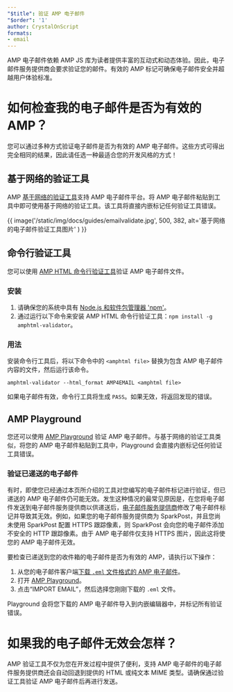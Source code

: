```yaml
---
"$title": 验证 AMP 电子邮件
"$order": '1'
author: CrystalOnScript
formats:
- email
---
```


AMP 电子邮件依赖 AMP JS 库为读者提供丰富的互动式和动态体验。因此，电子邮件服务提供商会要求验证您的邮件。有效的 AMP 标记可确保电子邮件安全并超越用户体验标准。

# 如何检查我的电子邮件是否为有效的 AMP？

您可以通过多种方式验证电子邮件是否为有效的 AMP 电子邮件。这些方式可得出完全相同的结果，因此请任选一种最适合您的开发风格的方式！

## 基于网络的验证工具

AMP [基于网络的验证工具](https://validator.ampproject.org/#htmlFormat=AMP4EMAIL)支持 AMP 电子邮件平台。将 AMP 电子邮件粘贴到工具中即可使用基于网络的验证工具。该工具将直接内嵌标记任何验证工具错误。

{{ image('/static/img/docs/guides/emailvalidate.jpg', 500, 382, alt='基于网络的电子邮件验证工具图片' ) }}

## 命令行验证工具

您可以使用 [AMP HTML 命令行验证工具](https://www.npmjs.com/package/amphtml-validator)验证 AMP 电子邮件文件。

### 安装

1. 请确保您的系统中具有 [Node.js 和软件包管理器 'npm'](https://docs.npmjs.com/downloading-and-installing-node-js-and-npm)。
2. 通过运行以下命令来安装 AMP HTML 命令行验证工具：`npm install -g amphtml-validator`。

### 用法

安装命令行工具后，将以下命令中的 `<amphtml file>` 替换为包含 AMP 电子邮件内容的文件，然后运行该命令。

```
amphtml-validator --html_format AMP4EMAIL <amphtml file>
```

如果电子邮件有效，命令行工具将生成 `PASS`。如果无效，将返回发现的错误。

## AMP Playground

您还可以使用 [AMP Playground](https://playground.amp.dev/?runtime=amp4email) 验证 AMP 电子邮件。与基于网络的验证工具类似，将您的 AMP 电子邮件粘贴到工具中，Playground 会直接内嵌标记任何验证工具错误。

### 验证已递送的电子邮件

有时，即使您已经通过本页所介绍的工具对您编写的电子邮件标记进行验证，但已递送的 AMP 电子邮件仍可能无效。发生这种情况的最常见原因是，在您将电子邮件发送到电子邮件服务提供商以供递送后，[电子邮件服务提供商](https://amp.dev/support/faq/email-support/)修改了电子邮件标记并导致其无效。例如，如果您的电子邮件服务提供商为 SparkPost，并且您尚未使用 SparkPost 配置 HTTPS 跟踪像素，则 SparkPost 会向您的电子邮件添加不安全的 HTTP 跟踪像素。由于 AMP 电子邮件仅支持 HTTPS 图片，因此这将使您的 AMP 电子邮件无效。

要检查已递送到您的收件箱的电子邮件是否为有效的 AMP，请执行以下操作：

1. 从您的电子邮件客户端[下载 `.eml` 文件格式的 AMP 电子邮件](https://www.codetwo.com/kb/export-email-to-file)。
2. 打开 [AMP Playground](https://playground.amp.dev/?runtime=amp4email)。
3. 点击“IMPORT EMAIL”，然后选择您刚刚下载的 `.eml` 文件。

Playground 会将您下载的 AMP 电子邮件导入到内嵌编辑器中，并标记所有验证错误。

# 如果我的电子邮件无效会怎样？

AMP 验证工具不仅为您在开发过程中提供了便利，支持 AMP 电子邮件的电子邮件服务提供商还会自动回退到提供的 HTML 或纯文本 MIME 类型。请确保通过验证工具验证 AMP 电子邮件后再进行发送。
